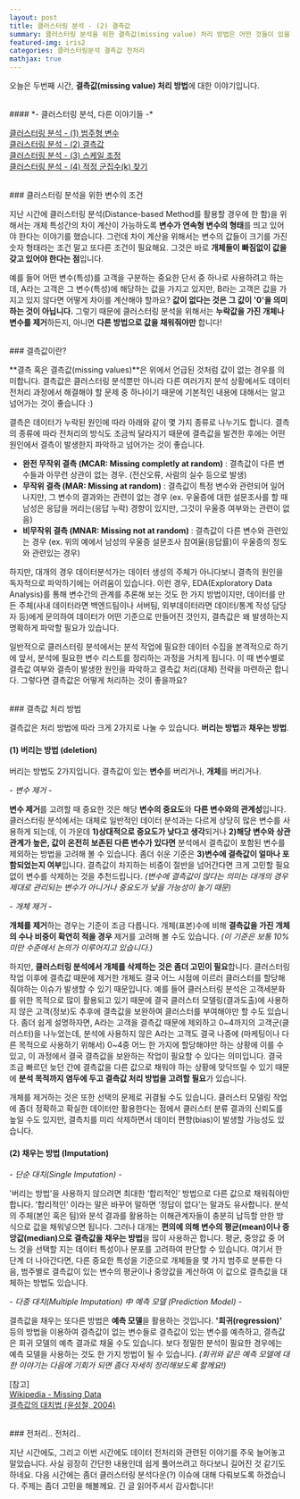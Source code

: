 ```yaml
---
layout: post
title: 클러스터링 분석 - (2) 결측값
summary: 클러스터링 분석을 위한 결측값(missing value) 처리 방법은 어떤 것들이 있을까요?
featured-img: iris2
categories: 클러스터링분석 결측값 전처리
mathjax: true
---
```


오늘은 두번째 시간, **결측값(missing value) 처리 방법**에 대한 이야기입니다.

<br>
#### *- 클러스터링 분석, 다른 이야기들 -*

[1]:https://hweejin-lim.github.io/%ED%81%B4%EB%9F%AC%EC%8A%A4%ED%84%B0%EB%A7%81-%EB%B6%84%EC%84%9D-(1)-%EB%B2%94%EC%A3%BC%ED%98%95-%EB%B3%80%EC%88%98/
[2]:https://hweejin-lim.github.io/%ED%81%B4%EB%9F%AC%EC%8A%A4%ED%84%B0%EB%A7%81-%EB%B6%84%EC%84%9D-(2)-%EA%B2%B0%EC%B8%A1%EA%B0%92/
[3]:https://hweejin-lim.github.io/%ED%81%B4%EB%9F%AC%EC%8A%A4%ED%84%B0%EB%A7%81-%EB%B6%84%EC%84%9D-(3)-%EC%8A%A4%EC%BC%80%EC%9D%BC-%EC%A1%B0%EC%A0%95/
[4]:https://hweejin-lim.github.io/%ED%81%B4%EB%9F%AC%EC%8A%A4%ED%84%B0%EB%A7%81-%EB%B6%84%EC%84%9D-(4)-%EC%A0%81%EC%A0%95-%EA%B5%B0%EC%A7%91%EC%88%98(k)-%EC%B0%BE%EA%B8%B0/
[클러스터링 분석 - (1) 범주형 변수][1]  
[클러스터링 분석 - (2) 결측값][2]   
[클러스터링 분석 - (3) 스케일 조정][3]   
[클러스터링 분석 - (4) 적정 군집수(k) 찾기][4]   


<br>
### 클러스터링 분석을 위한 변수의 조건

지난 시간에 클러스터링 분석(Distance-based Method를 활용할 경우에 한 함)을 위해서는 개체 특성간의 차이 계산이 가능하도록 **변수가 연속형 변수의 형태**를 띄고 있어야 한다는 이야기를 했습니다. 그런데 차이 계산을 위해서는 변수의 값들이 크기를 가진 숫자 형태라는 조건 말고 또다른 조건이 필요해요. 그것은 바로 **개체들이 빠짐없이 값을 갖고 있어야 한다는 점**입니다. 

예를 들어 어떤 변수(특성)를 고객을 구분하는 중요한 단서 중 하나로 사용하려고 하는데, A라는 고객은 그 변수(특성)에 해당하는 값을 가지고 있지만, B라는 고객은 값을 가지고 있지 않다면 어떻게 차이를 계산해야 할까요? **값이 없다는 것은 그 값이 '0'을 의미하는 것이 아닙니다.** 그렇기 때문에 클러스터링 분석을 위해서는 **누락값을 가진 개체나 변수를 제거**하든지, 아니면 **다른 방법으로 값을 채워줘야만** 합니다!


<br>
### 결측값이란?

**결측 혹은 결측값(missing values)**은 위에서 언급된 것처럼 값이 없는 경우를 의미합니다. 결측값은 클러스터링 분석뿐만 아니라 다른 여러가지 분석 상황에서도 데이터전처리 과정에서 해결해야 할 문제 중 하나이기 때문에 기본적인 내용에 대해서는 알고 넘어가는 것이 좋습니다 :)

결측은 데이터가 누락된 원인에 따라 아래와 같이 몇 가지 종류로 나누기도 합니다. 결측의 종류에 따라 전처리의 방식도 조금씩 달라지기 때문에 결측값을 발견한 후에는 어떤 원인에서 결측이 발생한지 파악하고 넘어가는 것이 좋습니다. 

- **완전 무작위 결측 (MCAR: Missing completly at random)** : 결측값이 다른 변수들과 아무런 상관이 없는 경우. (전산오류, 사람의 실수 등으로 발생)
- **무작위 결측 (MAR: Missing at random)** : 결측값이 특정 변수와 관련되어 일어나지만, 그 변수의 결과와는 관련이 없는 경우 (ex. 우울증에 대한 설문조사를 할 때 남성은 응답을 꺼리는(응답 누락) 경향이 있지만, 그것이 우울증 여부와는 관련이 없음)
- **비무작위 결측 (MNAR: Missing not at random)** : 결측값이 다른 변수와 관련있는 경우 (ex. 위의 예에서 남성의 우울증 설문조사 참여율(응답률)이 우울증의 정도와 관련있는 경우)

하지만, 대개의 경우 데이터분석가는 데이터 생성의 주체가 아니다보니 결측의 원인을 독자적으로 파악하기에는 어려움이 있습니다. 이런 경우, EDA(Exploratory Data Analysis)를 통해 변수간의 관계를 추론해 보는 것도 한 가지 방법이지만, 데이터를 만든 주체(사내 데이터라면 백엔드팀이나 서버팀, 외부데이터라면 데이터/통계 작성 담당자 등)에게 문의하여 데이터가 어떤 기준으로 만들어진 것인지, 결측값은 왜 발생하는지 명확하게 파악할 필요가 있습니다.

일반적으로 클러스터링 분석에서는 분석 작업에 필요한 데이터 수집을 본격적으로 하기에 앞서, 분석에 필요한 변수 리스트를 정리하는 과정을 거치게 됩니다. 이 때 변수별로 결측값 여부와 결측이 발생한 원인을 파악하고 결측값 처리(대체) 전략을 마련하곤 합니다. 그렇다면 결측값은 어떻게 처리하는 것이 좋을까요?


<br>
### 결측값 처리 방법

결측값은 처리 방법에 따라 크게 2가지로 나눌 수 있습니다. **버리는 방법**과 **채우는 방법**. 

#### (1) 버리는 방법 (deletion)

버리는 방법도 2가지입니다. 결측값이 있는 **변수**를 버리거나, **개체**를 버리거나. 

*- 변수 제거 -*

**변수 제거**를 고려할 때 중요한 것은 해당 **변수의 중요도**와 **다른 변수와의 관계성**입니다. 클러스터링 분석에서는 대체로 일반적인 데이터 분석과는 다르게 상당히 많은 변수를 사용하게 되는데, 이 가운데 **1)상대적으로 중요도가 낮다고 생각**되거나 **2)해당 변수와 상관관계가 높은, 값이 온전히 보존된 다른 변수가 있다면** 분석에서 결측값이 포함된 변수를 제외하는 방법을 고려해 볼 수 있습니다. 좀더 쉬운 기준은 **3)변수에 결측값이 얼마나 포함되었는지 여부**입니다. 결측값이 차지하는 비중이 절반을 넘어간다면 크게 고민할 필요없이 변수를 삭제하는 것을 추천드립니다. *(변수에 결측값이 많다는 의미는 대개의 경우 제대로 관리되는 변수가 아니거나 중요도가 낮을 가능성이 높기 때문)*

*- 개체 제거 -*

**개체를 제거**하는 경우는 기준이 조금 다릅니다. 개체(표본)수에 비해 **결측값을 가진 개체의 수나 비중이 확연히 적을 경우** 제거를 고려해 볼 수도 있습니다. *(이 기준은 보통 10% 미만 수준에서 논의가 이루어지고 있습니다.)* 

하지만, **클러스터링 분석에서 개체를 삭제하는 것은 좀더 고민이 필요**합니다. 클러스터링 작업 이후에 결측값 때문에 제거한 개체도 결국 어느 시점에 이르러 클러스터를 할당해줘야하는 이슈가 발생할 수 있기 때문입니다. 예를 들어 클러스터링 분석은 고객세분화를 위한 목적으로 많이 활용되고 있기 때문에 결국 클러스터 모델링(결과도출)에 사용하지 않은 고객(정보)도 추후에 결측값을 보완하여 클러스터를 부여해야만 할 수도 있습니다. 좀더 쉽게 설명하자면, A라는 고객을 결측값 때문에 제외하고 0~4까지의 고객군(클러스터)을 나누었는데, 분석에 사용하지 않은 A라는 고객도 결국 나중에 (마케팅이나 다른 목적으로 사용하기 위해서) 0~4중 어느 한 가지에 할당해야만 하는 상황에 이를 수 있고, 이 과정에서 결국 결측값을 보완하는 작업이 필요할 수 있다는 의미입니다. 결국 조금 빠르던 늦던 간에 결측값을 다른 값으로 채워야 하는 상황에 맞닥뜨릴 수 있기 때문에 **분석 목적까지 염두에 두고 결측값 처리 방법을 고려할 필요**가 있습니다.

개체를 제거하는 것은 또한 선택의 문제로 귀결될 수도 있습니다. 클러스터 모델링 작업에 좀더 정확하고 확실한 데이터만 활용한다는 점에서 클러스터 분류 결과의 신뢰도를 높일 수도 있지만, 결측치를 미리 삭제하면서 데이터 편향(bias)이 발생할 가능성도 있습니다. 


#### (2) 채우는 방법 (Imputation)

*- 단순 대치(Single Imputation) -*

'버리는 방법'을 사용하지 않으려면 최대한 ‘합리적인’ 방법으로 다른 값으로 채워줘야만 합니다. ‘합리적인’ 이라는 말은 바꾸어 말하면 ‘정답이 없다’는 말과도 유사합니다. 분석의 주체(본인 혹은 팀)와 분석 결과를 활용하는 이해관계자들이 충분히 납득할 만한 방식으로 값을 채워넣으면 됩니다. 그러나 대개는 **편의에 의해 변수의 평균(mean)이나 중앙값(median)으로 결측값을 채우는 방법**을 많이 사용하곤 합니다. 평균, 중앙값 중 어느 것을 선택할 지는 데이터 특성이나 분포를 고려하여 판단할 수 있습니다. 여기서 한 단계 더 나아간다면, 다른 중요한 특성을 기준으로 개체들을 몇 가지 범주로 분류한 다음, 범주별로 결측값이 있는 변수의 평균이나 중앙값을 계산하여 이 값으로 결측값을 대체하는 방법도 있습니다. 

*- 다중 대치(Multiple Imputation) 中 예측 모델 (Prediction Model) -*

결측값을 채우는 또다른 방법은 **예측 모델**을 활용하는 것입니다. **'회귀(regression)'** 등의 방법을 이용하여 결측값이 없는 변수들로 결측값이 있는 변수를 예측하고, 결측값은 회귀 모델의 예측 결과로 채울 수도 있습니다. 보다 정밀한 분석이 필요한 경우에는 예측 모델을 사용하는 것도 한 가지 방법이 될 수 있습니다. *(회귀와 같은 예측 모델에 대한 이야기는 다음에 기회가 되면 좀더 자세히 정리해보도록 할께요!)* 

[참고]  
[Wikipedia - Missing Data](https://en.wikipedia.org/wiki/Missing_data)  
[결측값의 대치법 (윤성철, 2004)](https://www.jpmph.org/upload/pdf/jpmph-37-3-209.pdf)  


<br>
### 전처리.. 전처리..

지난 시간에도, 그리고 이번 시간에도 데이터 전처리와 관련된 이야기를 주욱 늘어놓고 말았습니다. 사실 굉장히 간단한 내용인데 쉽게 풀어쓰려고 하다보니 길어진 것 같기도 하네요. 다음 시간에는 좀더 클러스터링 분석다운(?) 이슈에 대해 다뤄보도록 하겠습니다. 주제는 좀더 고민을 해볼께요. 긴 글 읽어주셔서 감사합니다!














